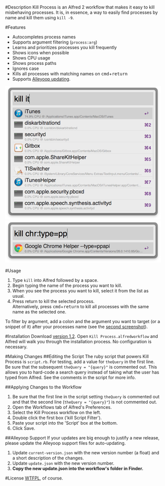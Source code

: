 #Description
Kill Process is an Alfred 2 workflow that makes it easy to kill misbehaving processes. It is, in essence, a way to easily find processes by name and kill them using `kill -9`.

#Features
* Autocompletes process names
* Supports argument filtering (`process:arg`)
* Learns and prioritizes processes you kill frequently
* Shows icons when possible
* Shows CPU usage
* Shows process paths
* Ignores case
* Kills all processes with matching names on <kbd>cmd</kbd>+<kbd>return</kbd>
* Supports [Alleyoop updating](http://www.alfredforum.com/topic/1582-alleyoop-update-alfred-workflows/).

![screenshot: `kill it`](screenshot1.png)
![screenshot: `kill chr:type=pp`](screenshot2.png)

#Usage
1. Type `kill` into Alfred followed by a space.
2. Begin typing the name of the process you want to kill.
3. When you see the process you want to kill, select it from the list as usual.
4. Press return to kill the selected process.  
Alternatively, press <kbd>cmd</kbd>+<kbd>return</kbd> to kill all processes with the same name as the selected one.

To filter by argument, add a colon and the argument you want to target (or a snippet of it) after your processes name (see the [second screenshot](screenshot2.png)).

#Installation
Download [version 1.2](https://github.com/ngreenstein/alfred-process-killer/blob/master/Kill%20Process.alfredworkflow?raw=true). Open `Kill Process.alfredworkflow` and Alfred will walk you through the installation process. No configuration is necessary.

#Making Changes
##Editing the Script
The ruby script that powers Kill Process is `script.rb`. For testing, add a value for `theQuery` in the first line. Be sure that the subsequent `theQuery = "{query}"` is commented out. This allows you to hard-code a search query instead of taking what the user has typed from Alfred. See the comments in the script for more info.

##Applying Changes to the Workflow
1. Be sure that the first line in the script setting `theQuery` is commented out and that the second line (`theQuery = "{query}"`) is not commented out.
2. Open the Workflows tab of Alfred's Preferences.
3. Select the Kill Process workflow on the left.
4. Double click the first box ('kill Script Filter').
5. Paste your script into the 'Script' box at the bottom.
6. Click Save.

##Alleyoop Support
If your updates are big enough to justify a new release, please update the Alleyoop support files for auto-updating.

1. Update `current-version.json` with the new version number (a float) and a short description of the changes.
2. Update `update.json` with the new version number.
3. **Copy the new update.json into the workflow's folder in Finder.**

#License
[WTFPL](http://www.wtfpl.net/about/), of course.
